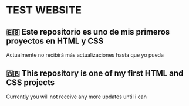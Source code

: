 # TEST WEBSITE

## 🇪🇸 Este repositorio es uno de mis primeros proyectos en HTML y CSS
 Actualmente no recibirá más actualizaciones hasta que yo pueda

## 🇬🇧 This repository is one of my first HTML and CSS projects
 Currently you will not receive any more updates until i can
